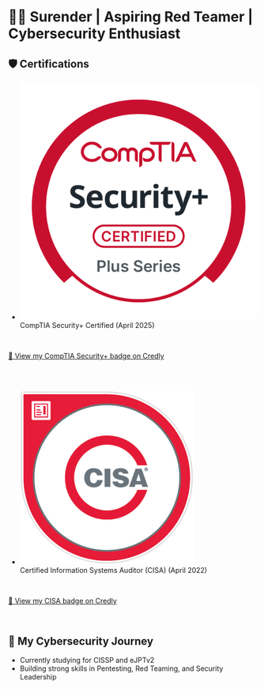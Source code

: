 # 👨‍💻 Surender | Aspiring Red Teamer | Cybersecurity Enthusiast

## 🛡️ Certifications
- [![Security+ Badge](https://raw.githubusercontent.com/FirewallNomad/FirewallNomad/main/comptia-security-ce-certification.png)](https://www.credly.com/badges/32ccba4e-11d9-42db-8704-1e5acc9c1c81/public_url)  
  CompTIA Security+ Certified (April 2025)

<br>

[🔗 View my CompTIA Security+ badge on Credly](https://www.credly.com/badges/32ccba4e-11d9-42db-8704-1e5acc9c1c81/public_url)

<br><br>

- [![CISA Badge](https://raw.githubusercontent.com/FirewallNomad/FirewallNomad/main/certified-information-systems-auditor-cisa.png)](https://www.credly.com/badges/b9bee521-6d24-4142-bd12-740c87fdc235/public_url)  
  Certified Information Systems Auditor (CISA) (April 2022)

<br>

[🔗 View my CISA badge on Credly](https://www.credly.com/badges/b9bee521-6d24-4142-bd12-740c87fdc235/public_url)

<br>

## 🚀 My Cybersecurity Journey
- Currently studying for CISSP and eJPTv2
- Building strong skills in Pentesting, Red Teaming, and Security Leadership
